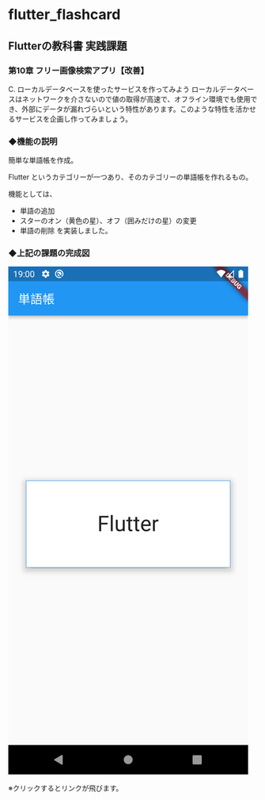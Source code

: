 # flutter_flashcard

## Flutterの教科書 実践課題

### 第10章 フリー画像検索アプリ【改善】

C. ローカルデータベースを使ったサービスを作ってみよう
ローカルデータベースはネットワークを介さないので値の取得が高速で、オフライン環境でも使用でき、外部にデータが漏れづらいという特性があります。このような特性を活かせるサービスを企画し作ってみましょう。

### ◆機能の説明
簡単な単語帳を作成。

Flutter というカテゴリーが一つあり、そのカテゴリーの単語帳を作れるもの。

機能としては、
- 単語の追加
- スターのオン（黄色の星）、オフ（囲みだけの星）の変更
- 単語の削除
を実装しました。

### ◆上記の課題の完成図
[![title](assets/result.png)](https://youtube.com/shorts/KGuoql9A9CM?feature=share "実行結果")

※クリックするとリンクが飛びます。